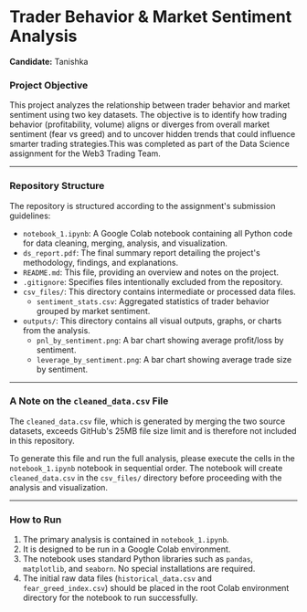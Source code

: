 # Trader Behavior & Market Sentiment Analysis

**Candidate:** Tanishka

### Project Objective

This project analyzes the relationship between trader behavior and market sentiment using two key datasets. The objective is to identify how trading behavior (profitability, volume) aligns or diverges from overall market sentiment (fear vs greed) and to uncover hidden trends that could influence smarter trading strategies.This was completed as part of the Data Science assignment for the Web3 Trading Team.

---

### Repository Structure

The repository is structured according to the assignment's submission guidelines:

* `notebook_1.ipynb`: A Google Colab notebook containing all Python code for data cleaning, merging, analysis, and visualization.
* `ds_report.pdf`: The final summary report detailing the project's methodology, findings, and explanations.
* `README.md`: This file, providing an overview and notes on the project.
* `.gitignore`: Specifies files intentionally excluded from the repository.
* `csv_files/`: This directory contains intermediate or processed data files.
    * `sentiment_stats.csv`: Aggregated statistics of trader behavior grouped by market sentiment.
* `outputs/`: This directory contains all visual outputs, graphs, or charts from the analysis.
    * `pnl_by_sentiment.png`: A bar chart showing average profit/loss by sentiment.
    * `leverage_by_sentiment.png`: A bar chart showing average trade size by sentiment.

---

### A Note on the `cleaned_data.csv` File

The `cleaned_data.csv` file, which is generated by merging the two source datasets, exceeds GitHub's 25MB file size limit and is therefore not included in this repository.

To generate this file and run the full analysis, please execute the cells in the `notebook_1.ipynb` notebook in sequential order. The notebook will create `cleaned_data.csv` in the `csv_files/` directory before proceeding with the analysis and visualization.

---

### How to Run

1.  The primary analysis is contained in `notebook_1.ipynb`.
2.  It is designed to be run in a Google Colab environment.
3.  The notebook uses standard Python libraries such as `pandas`, `matplotlib`, and `seaborn`. No special installations are required.
4.  The initial raw data files (`historical_data.csv` and `fear_greed_index.csv`) should be placed in the root Colab environment directory for the notebook to run successfully.
